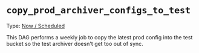 # `copy_prod_archiver_configs_to_test`

Type: [Now / Scheduled](https://docs.calitp.org/data-infra/airflow/dags-maintenance.html)

This DAG performs a weekly job to copy the latest prod config into the test bucket so the test archiver doesn't get too out of sync.
